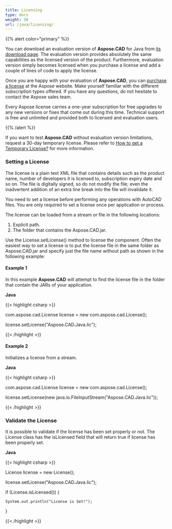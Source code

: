 ```yaml
---
title: Licensing
type: docs
weight: 50
url: /java/licensing/
---
```


{{% alert color="primary" %}} 

You can download an evaluation version of **Aspose.CAD** for Java from [its download page](http://maven.aspose.com/repository/simple/ext-release-local/com/aspose/aspose-cad/). The evaluation version provides absolutely the same capabilities as the licensed version of the product. Furthermore, evaluation version simply becomes licensed when you purchase a license and add a couple of lines of code to apply the license.

Once you are happy with your evaluation of **Aspose.CAD**, you can [purchase a license](https://purchase.aspose.com/default.aspx) at the Aspose website. Make yourself familiar with the different subscription types offered. If you have any questions, do not hesitate to contact the Aspose sales team.

Every Aspose license carries a one-year subscription for free upgrades to any new versions or fixes that come out during this time. Technical support is free and unlimited and provided both to licensed and evaluation users.

{{% /alert %}} 

If you want to test **Aspose.CAD** without evaluation version limitations, request a 30-day temporary license. Please refer to [How to get a Temporary License?](http://www.aspose.com/corporate/purchase/temporary-license.aspx) for more information.
### **Setting a License**
The license is a plain text XML file that contains details such as the product name, number of developers it is licensed to, subscription expiry date and so on. The file is digitally signed, so do not modify the file; even the inadvertent addition of an extra line break into the file will invalidate it.

You need to set a license before performing any operations with AutoCAD files. You are only required to set a license once per application or process.

The license can be loaded from a stream or file in the following locations:

1. Explicit path.
1. The folder that contains the Aspose.CAD.jar.

Use the License.setLicense() method to license the component. Often the easiest way to set a license is to put the license file in the same folder as Aspose.CAD.jar and specify just the file name without path as shown in the following example:
#### **Example 1**
In this example **Aspose.CAD** will attempt to find the license file in the folder that contain the JARs of your application.

**Java**

{{< highlight csharp >}}

 com.aspose.cad.License license = new com.aspose.cad.License();

license.setLicense("Aspose.CAD.Java.lic");

{{< /highlight >}}
#### **Example 2**
Initializes a license from a stream.

**Java**

{{< highlight csharp >}}

 com.aspose.cad.License license = new com.aspose.cad.License();

license.setLicense(new java.io.FileInputStream("Aspose.CAD.Java.lic"));

{{< /highlight >}}
### **Validate the License**
It is possible to validate if the license has been set properly or not. The License class has the isLicensed field that will return true if license has been properly set.

**Java**

{{< highlight csharp >}}

 License license = new License();

license.setLicense("Aspose.CAD.Java.lic");

if (License.isLicensed()) {

    System.out.println("License is Set!");

}

{{< /highlight >}}
